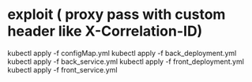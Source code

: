 
# exploit ( proxy pass with custom header like X-Correlation-ID)

kubectl apply -f configMap.yml
kubectl apply -f back_deployment.yml
kubectl apply -f back_service.yml
kubectl apply -f front_deployment.yml
kubectl apply -f front_service.yml